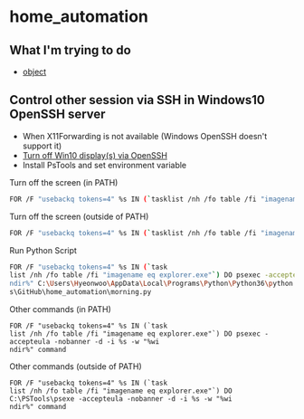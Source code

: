 # home_automation

## What I'm trying to do
- [object](https://github.com/hyeon95y/home_automation/edit/master/object.md)


## Control other session via SSH in Windows10 OpenSSH server
- When X11Forwarding is not available (Windows OpenSSH doesn't support it)
- [Turn off Win10 display(s) via OpenSSH](https://superuser.com/questions/1382319/turn-off-win10-displays-via-openssh)
- Install PsTools and set environment variable

Turn off the screen (in PATH)
```bash
FOR /F "usebackq tokens=4" %s IN (`tasklist /nh /fo table /fi "imagename eq explorer.exe"`) DO psexec -accepteula -nobanner -d -i %s -w "%windir%" powershell (Add-Type '[DllImport(\"user32.dll\")]^public static extern int SendMessage(int hWnd, int hMsg, int wParam, int lParam);' -Name a -Pas)::SendMessage(-1,0x0112,0xF170,2)
```

Turn off the screen (outside of PATH)
```bash
FOR /F "usebackq tokens=4" %s IN (`tasklist /nh /fo table /fi "imagename eq explorer.exe"`) DO C:\PSTools\psexec -accepteula -nobanner -d -i %s -w "%windir%" powershell (Add-Type '[DllImport(\"user32.dll\")]^public static extern int SendMessage(int hWnd, int hMsg, int wParam, int lParam);' -Name a -Pas)::SendMessage(-1,0x0112,0xF170,2)
```

Run Python Script
```bash
FOR /F "usebackq tokens=4" %s IN (`task
list /nh /fo table /fi "imagename eq explorer.exe"`) DO psexec -accepteula -nobanner -d -i %s -w "%wi
ndir%" C:\Users\Hyeonwoo\AppData\Local\Programs\Python\Python36\python.exe C:\Users\Hyeonwoo\Document
s\GitHub\home_automation\morning.py
```

Other commands (in PATH)
```
FOR /F "usebackq tokens=4" %s IN (`task
list /nh /fo table /fi "imagename eq explorer.exe"`) DO psexec -accepteula -nobanner -d -i %s -w "%wi
ndir%" command
```
Other commands (outside of PATH)
```
FOR /F "usebackq tokens=4" %s IN (`task
list /nh /fo table /fi "imagename eq explorer.exe"`) DO C:\PSTools\psexe -accepteula -nobanner -d -i %s -w "%wi
ndir%" command
```

